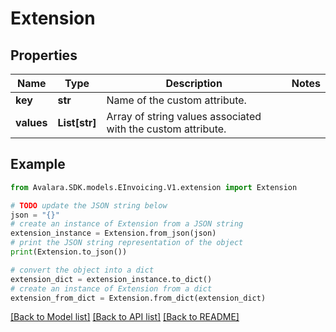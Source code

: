 # Extension


## Properties

Name | Type | Description | Notes
------------ | ------------- | ------------- | -------------
**key** | **str** | Name of the custom attribute. | 
**values** | **List[str]** | Array of string values associated with the custom attribute. | 

## Example

```python
from Avalara.SDK.models.EInvoicing.V1.extension import Extension

# TODO update the JSON string below
json = "{}"
# create an instance of Extension from a JSON string
extension_instance = Extension.from_json(json)
# print the JSON string representation of the object
print(Extension.to_json())

# convert the object into a dict
extension_dict = extension_instance.to_dict()
# create an instance of Extension from a dict
extension_from_dict = Extension.from_dict(extension_dict)
```
[[Back to Model list]](../README.md#documentation-for-models) [[Back to API list]](../README.md#documentation-for-api-endpoints) [[Back to README]](../README.md)


